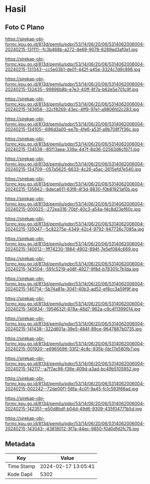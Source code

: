 # Hasil

## Foto C Plano

https://sirekap-obj-formc.kpu.go.id/813d/pemilu/pdpr/53/14/06/20/06/5314062006004-20240215-131111--fc3b468b-a272-4e69-9078-6289ad3af0e1.jpg

https://sirekap-obj-formc.kpu.go.id/813d/pemilu/pdpr/53/14/06/20/06/5314062006004-20240215-131343--cc5e03b1-de01-442f-a45e-3324c7d9c896.jpg

https://sirekap-obj-formc.kpu.go.id/813d/pemilu/pdpr/53/14/06/20/06/5314062006004-20240215-132435--99896b8b-e7e3-40ff-8f7a-b62e5e701c9f.jpg

https://sirekap-obj-formc.kpu.go.id/813d/pemilu/pdpr/53/14/06/20/06/5314062006004-20240215-143658--32cf8269-43ec-4ff9-97e1-a9806fd2c283.jpg

https://sirekap-obj-formc.kpu.go.id/813d/pemilu/pdpr/53/14/06/20/06/5314062006004-20240215-134105--696d3a00-ee7b-4fe6-a53f-a9b708f7f36c.jpg

https://sirekap-obj-formc.kpu.go.id/813d/pemilu/pdpr/53/14/06/20/06/5314062006004-20240215-134538--85f13aea-339a-447f-8d36-02563d6cf671.jpg

https://sirekap-obj-formc.kpu.go.id/813d/pemilu/pdpr/53/14/06/20/06/5314062006004-20240215-134709--057a5625-6633-4c26-a5ac-2615efd7e540.jpg

https://sirekap-obj-formc.kpu.go.id/813d/pemilu/pdpr/53/14/06/20/06/5314062006004-20240215-135842--8deca611-63f8-4f3d-8830-f0b81921af0b.jpg

https://sirekap-obj-formc.kpu.go.id/813d/pemilu/pdpr/53/14/06/20/06/5314062006004-20240215-000025--272ea316-70bf-40c3-a54a-f4c8d23ef60c.jpg

https://sirekap-obj-formc.kpu.go.id/813d/pemilu/pdpr/53/14/06/20/06/5314062006004-20240215-135047--5c82275e-4349-42c4-9792-947726c7085a.jpg

https://sirekap-obj-formc.kpu.go.id/813d/pemilu/pdpr/53/14/06/20/06/5314062006004-20240215-140012--1ff74230-1984-4902-894f-7e5ef084c669.jpg

https://sirekap-obj-formc.kpu.go.id/813d/pemilu/pdpr/53/14/06/20/06/5314062006004-20240215-143504--591c5219-a08f-4927-9f8d-b78301c7b1da.jpg

https://sirekap-obj-formc.kpu.go.id/813d/pemilu/pdpr/53/14/06/20/06/5314062006004-20240215-140714--5b74a81e-3041-40b3-ad52-ef8cc3a59f9f.jpg

https://sirekap-obj-formc.kpu.go.id/813d/pemilu/pdpr/53/14/06/20/06/5314062006004-20240215-140834--1954632f-878a-48d7-962a-c9c4f1399014.jpg

https://sirekap-obj-formc.kpu.go.id/813d/pemilu/pdpr/53/14/06/20/06/5314062006004-20240215-141438--322d601a-39e5-484f-89ce-9647887b0735.jpg

https://sirekap-obj-formc.kpu.go.id/813d/pemilu/pdpr/53/14/06/20/06/5314062006004-20240215-001920--e6965696-33f2-4c8c-935b-fdc17e580fb7.jpg

https://sirekap-obj-formc.kpu.go.id/813d/pemilu/pdpr/53/14/06/20/06/5314062006004-20240215-142117--a7f7ac98-f38e-409d-a3ad-bc49b5105952.jpg

https://sirekap-obj-formc.kpu.go.id/813d/pemilu/pdpr/53/14/06/20/06/5314062006004-20240215-002242--72de00f1-56fa-4c01-9a45-fc1c593f66ad.jpg

https://sirekap-obj-formc.kpu.go.id/813d/pemilu/pdpr/53/14/06/20/06/5314062006004-20240215-142351--e50d8bdf-b04d-49d6-9309-435f04771b5d.jpg

https://sirekap-obj-formc.kpu.go.id/813d/pemilu/pdpr/53/14/06/20/06/5314062006004-20240215-143043--43818012-3f7a-44ec-9850-f0d0dfd2fc76.jpg


## Metadata

| Key        | Value               |
| ---------- | ------------------- |
| Time Stamp | 2024-02-17 13:05:41 |
| Kode Dapil | 5302                |



